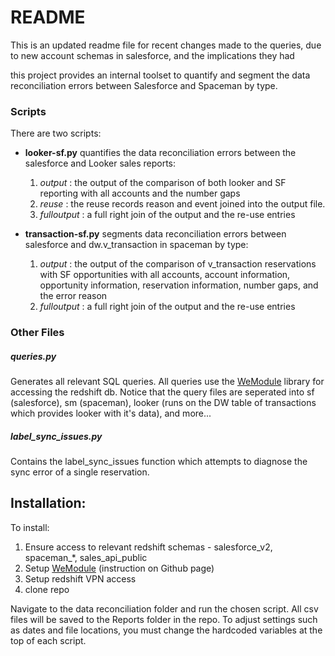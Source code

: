# README
This is an updated readme file for recent changes made to the queries, due to new account schemas in salesforce, and the implications they had

this project provides an internal toolset to quantify and segment the data reconciliation errors between Salesforce and Spaceman by type.

### Scripts
There are two scripts:
- **looker-sf&#46;py** quantifies the data reconciliation errors between the salesforce and Looker sales reports:
  1. _output_ : the output of the comparison of both looker and SF reporting with all accounts and the number gaps
  2. _reuse_ : the reuse records reason and event joined into the output file.
  3. _fulloutput_ : a full right join of the output and the re-use entries


- **transaction-sf&#46;py** segments data reconciliation errors between salesforce and dw.v_transaction in spaceman by type:
  1. _output_ : the output of the comparison of v_transaction reservations with SF opportunities with all accounts, account information, opportunity information, reservation information, number gaps, and the error reason
  2. _fulloutput_ : a full right join of the output and the re-use entries

### Other Files
##### queries&#46;py
Generates all relevant SQL queries. All queries use the [WeModule] library for accessing the redshift db.
Notice that the query files are seperated into sf (salesforce), sm (spaceman), looker (runs on the DW table of transactions which provides looker with it's data), and more...

##### label_sync_issues&#46;py
Contains the label_sync_issues function which attempts to diagnose the sync error of a single reservation.

## Installation:
To install:
1. Ensure access to relevant redshift schemas - salesforce_v2, spaceman_*, sales_api_public
2. Setup [WeModule] (instruction on Github page)
3. Setup redshift VPN access
4. clone repo

Navigate to the data reconciliation folder and run the chosen script. All csv files will be saved to the Reports folder in the repo. To adjust settings such as dates and file locations, you must change the hardcoded variables at the top of each script.

[WeModule]: <https://github.com/WeConnect/we_module>
